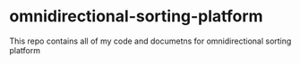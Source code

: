 # omnidirectional-sorting-platform
This repo contains all of my code and documetns for omnidirectional sorting platform
